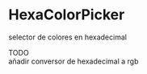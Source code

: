 # HexaColorPicker
selector de colores en hexadecimal

TODO
<br>
añadir conversor de hexadecimal a rgb
